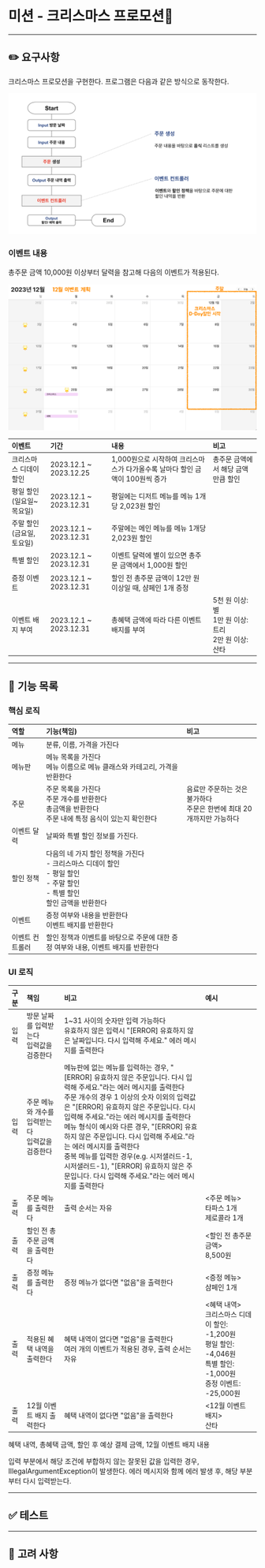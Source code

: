 # 미션 - 크리스마스 프로모션🎅

--- 
## ✏️ 요구사항 

크리스마스 프로모션을 구현한다. 프로그램은 다음과 같은 방식으로 동작한다.

![](flowchart.png)

### 이벤트 내용

총주문 금액 10,000원 이상부터 달력을 참고해 다음의 이벤트가 적용된다.

![](../image.png)



| 이벤트             | 기간                      | 내용                                             | 비고                  |
|:----------------|:------------------------|:-----------------------------------------------|:--------------------|
| 크리스마스 디데이 할인    | 2023.12.1 ~ 2023.12.25  | 1,000원으로 시작하여 크리스마스가 다가올수록 날마다 할인 금액이 100원씩 증가 | 총주문 금액에서 해당 금액만큼 할인 ||
| 평일 할인(일요일~목요일)  | 2023.12.1 ~ 2023.12.31  | 평일에는 디저트 메뉴를 메뉴 1개당 2,023원 할인                  |                     |
| 주말 할인(금요일, 토요일) | 2023.12.1 ~ 2023.12.31  | 주말에는 메인 메뉴를 메뉴 1개당 2,023원 할인                   |                     |
| 특별 할인           | 2023.12.1 ~ 2023.12.31  | 이벤트 달력에 별이 있으면 총주문 금액에서 1,000원 할인              |                     |
| 증정 이벤트          | 2023.12.1 ~ 2023.12.31  | 할인 전 총주문 금액이 12만 원 이상일 때, 샴페인 1개 증정            |                     |
| 이벤트 배지 부여       | 2023.12.1 ~ 2023.12.31  | 총혜택 금액에 따라 다른 이벤트 배지를 부여                       | 5천 원 이상: 별 <br/>1만 원 이상: 트리<br/> 2만 원 이상: 산타                                   |


---

## 🚀 기능 목록


### 핵심 로직

| 역할       | 기능(책임)                                                                                      | 비고                                          |
|:---------|:--------------------------------------------------------------------------------------------|:--------------------------------------------|
| 메뉴       | 분류, 이름, 가격을 가진다                                                                             |                                             |
| 메뉴판      | 메뉴 목록을 가진다 <br/> 메뉴 이름으로 메뉴 클래스와 카테고리, 가격을 반환한다                                             ||
| 주문       | 주문 목록을 가진다<br/>주문 개수를 반환한다<br/>총금액을 반환한다<br/>주문 내에 특정 음식이 있는지 확인한다<br/>                 | 음료만 주문하는 것은 불가하다<br/>주문은 한번에 최대 20개까지만 가능하다 |
| 이벤트 달력   | 날짜와 특별 할인 정보를 가진다.                                                                          |                                             |
| 할인 정책    | 다음의 네 가지 할인 정책을 가진다<br/>- 크리스마스 디데이 할인<br/>- 평일 할인<br/>- 주말 할인<br/>- 특별 할인 <br/>할인 금액을 반환한다 |                                             |
| 이벤트      | 증정 여부와 내용을 반환한다<br/>이벤트 배지를 반환한다                                                            |                                             |
| 이벤트 컨트롤러 | 할인 정책과 이벤트를 바탕으로 주문에 대한 증정 여부와 내용, 이벤트 배지를 반환한다                                             |                                             |

### UI 로직

| 구분 | 책임                             | 비고                                                                                                                                                                                                                                                                                                                                    | 예시                                                                                                                        |
|:---|:-------------------------------|:--------------------------------------------------------------------------------------------------------------------------------------------------------------------------------------------------------------------------------------------------------------------------------------------------------------------------------------|:--------------------------------------------------------------------------------------------------------------------------|
| 입력 | 방문 날짜를 입력받는다<br/>입력값을 검증한다     | 1~31 사이의 숫자만 입력 가능하다<br/> 유효하지 않은 입력시 "[ERROR] 유효하지 않은 날짜입니다. 다시 입력해 주세요." 에러 메시지를 출력한다                                                                                                                                                                                                                                               |                                                                                                                           |
| 입력 | 주문 메뉴와 개수를 입력받는다<br/>입력값을 검증한다 | 메뉴판에 없는 메뉴를 입력하는 경우, "[ERROR] 유효하지 않은 주문입니다. 다시 입력해 주세요."라는 에러 메시지를 출력한다<br/>주문 개수의 경우 1 이상의 숫자 이외의 입력값은 "[ERROR] 유효하지 않은 주문입니다. 다시 입력해 주세요."라는 에러 메시지를 출력한다 <br/>메뉴 형식이 예시와 다른 경우, "[ERROR] 유효하지 않은 주문입니다. 다시 입력해 주세요."라는 에러 메시지를 출력한다 <br/>중복 메뉴를 입력한 경우(e.g. 시저샐러드-1,시저샐러드-1), "[ERROR] 유효하지 않은 주문입니다. 다시 입력해 주세요."라는 에러 메시지를 출력한다 |                                                                                                                           |
| 출력 | 주문 메뉴를 출력한다                    | 출력 순서는 자유                                                                                                                                                                                                                                                                                                                             | <주문 메뉴><br/>타파스 1개<br/>제로콜라 1개                                                                                            |
| 출력 | 할인 전 총주문 금액을 출력한다              |                                                                                                                                                                                                                                                                                                                                       | <할인 전 총주문 금액> <br/>8,500원                                                                                                 |
| 출력 | 증정 메뉴를 출력한다                    | 증정 메뉴가 없다면 "없음"을 출력한다                                                                                                                                                                                                                                                                                                                 | <증정 메뉴> <br/>샴페인 1개                                                                                                       |
| 출력 | 적용된 혜택 내역을 출력한다                | 혜택 내역이 없다면 "없음"을 출력한다<br/> 여러 개의 이벤트가 적용된 경우, 출력 순서는 자유                                                                                                                                                                                                                                                                               | <혜택 내역><br/>크리스마스 디데이 할인: -1,200원<br/>평일 할인: -4,046원<br/>특별 할인: -1,000원<br/>증정 이벤트: -25,000원                              |
| 출력 | 12월 이벤트 배지 출력한다                | 혜택 내역이 없다면 "없음"을 출력한다       | <12월 이벤트 배지><br/>산타           |

혜택 내역, 총혜택 금액, 할인 후 예상 결제 금액, 12월 이벤트 배지 내용


입력 부분에서 해당 조건에 부합하지 않는 잘못된 값을 입력한 경우, IllegalArgumentException이 발생한다.
에러 메시지와 함께 에러 발생 후, 해당 부분부터 다시 입력받는다.

---

## ✅ 테스트 

---

## 🤔 고려 사항
